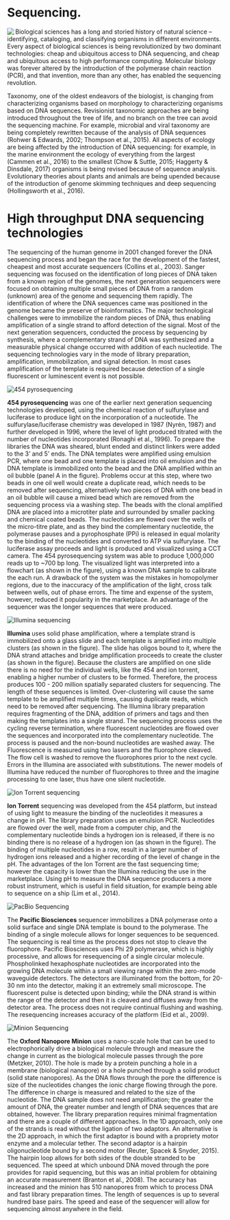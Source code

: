 # Sequencing.

<img align="left" src="images/image2.png">

Biological sciences has a long and storied history of natural science – identifying, cataloging, and classifying organisms in different environments. Every aspect of biological sciences is being revolutionized by two dominant technologies: cheap and ubiquitous access to DNA sequencing, and cheap and ubiquitous access to high performance computing. Molecular biology was forever altered by the introduction of the polymerase chain reaction (PCR), and that invention, more than any other, has enabled the sequencing revolution. 

Taxonomy, one of the oldest endeavors of the biologist, is changing from characterizing organisms based on morphology to characterizing organisms based on DNA sequences. Revisionist taxonomic approaches are being introduced throughout the tree of life, and no branch on the tree can avoid the sequencing machine. For example, microbial and viral taxonomy are being completely rewritten because of the analysis of DNA sequences (Rohwer & Edwards, 2002; Thompson et al., 2015). All aspects of ecology are being affected by the introduction of DNA sequencing: for example, in the marine environment the ecology of everything from the largest (Cammen et al., 2016) to the smallest (Chow & Suttle, 2015; Haggerty & Dinsdale, 2017) organisms is being revised because of sequence analysis. Evolutionary theories about plants and animals are being upended because of the introduction of genome skimming techniques and deep sequencing (Hollingsworth et al., 2016). 

# High throughput DNA sequencing technologies

The sequencing of the human genome in 2001 changed forever the DNA sequencing process and began the race for the development of the fastest, cheapest and most accurate sequencers (Collins et al., 2003). Sanger sequencing was focused on the identification of long pieces of DNA taken from a known region of the genomes, the next generation sequencers were focused on obtaining multiple small pieces of DNA from a random (unknown) area of the genome and sequencing them rapidly. The identification of where the DNA sequences came was positioned in the genome became the preserve of bioinformatics. The major technological challenges were to immobilize the random pieces of DNA, thus enabling amplification of a single strand to afford detection of the signal. Most of the next generation sequencers, conducted the process by sequencing by synthesis, where a complementary strand of DNA was synthesized and a measurable physical change occurred with addition of each nucleotide. The sequencing technologies vary in the mode of library preparation, amplification, immobilization, and signal detection. In most cases amplification of the template is required because detection of a single fluorescent or luminescent event is not possible. 

![454 pyrosequencing](images/image5.png)

**454 pyrosequencing** was one of the earlier next generation sequencing technologies developed, using the chemical reaction of sulfurylase and luciferase to produce light on the incorporation of a nucleotide.  The sulfurylase/luciferase chemistry was developed in 1987 (Nyrén, 1987) and further developed in 1996, where the level of light produced titrated with the number of nucleotides incorporated (Ronaghi et al., 1996). To prepare the libraries the DNA was sheared, blunt ended and distinct linkers were added to the 3’ and 5’ ends. The DNA templates were amplified using emulsion PCR, where one bead and one template is placed into oil emulsion and the DNA template is immobilized onto the bead and the DNA amplified within an oil bubble (panel A in the figure). Problems occur at this step, where two beads in one oil well would create a duplicate read, which needs to be removed after sequencing, alternatively two pieces of DNA with one bead in an oil bubble will cause a mixed bead which are removed from the sequencing process via a washing step. The beads with the clonal amplified DNA are placed into a microtiter plate and surrounded by smaller packing and chemical coated beads. The nucleotides are flowed over the wells of the micro-titre plate, and as they bind the complementary nucleotide, the polymerase pauses and a pyrophosphate (PPi) is released in equal molarity to the binding of the nucleotides and converted to ATP via sulfurylase. The luciferase assay proceeds and light is produced and visualized using a CCT camera. The 454 pyrosequencing system was able to produce 1,000,000 reads up to ~700 bp long. The visualized light was interpreted into a flowchart (as shown in the figure), using a known DNA sample to calibrate the each run. A drawback of the system was the mistakes in homopolymer regions, due to the inaccuracy of the amplification of the light, cross talk between wells, out of phase errors. The time and expense of the system, however, reduced it popularity in the marketplace.  An advantage of the sequencer was the longer sequences that were produced. 

![Illumina sequencing](images/image4.png)

**Illumina** uses solid phase amplification, where a template strand is immobilized onto a glass slide and each template is amplified into multiple clusters (as shown in the figure). The slide has oligos bound to it, where the DNA strand attaches and bridge amplification proceeds to create the cluster (as shown in the figure). Because the clusters are amplified on one slide there is no need for the individual wells, like the 454 and ion torrent, enabling a higher number of clusters to be formed. Therefore, the process produces 100 - 200 million spatially separated clusters for sequencing. The length of these sequences is limited. Over-clustering will cause the same template to be amplified multiple times, causing duplicate reads, which need to be removed after sequencing. The Illumina library preparation requires fragmenting of the DNA, addition of primers and tags and then making the templates into a single strand. The sequencing process uses the cycling reverse termination, where fluorescent nucleotides are flowed over the sequences and incorporated into the complementary nucleotide. The process is paused and the non-bound nucleotides are washed away. The Fluorescence is measured using two lasers and the fluorophore cleaved. The flow cell is washed to remove the fluorophores prior to the next cycle. Errors in the Illumina are associated with substitutions. The newer models of Illumina have reduced the number of fluorophores to three and the imagine processing to one laser, thus have one silent nucleotide.

![Ion Torrent sequencing](images/image6.png)

**Ion Torrent** sequencing was developed from the 454 platform, but instead of using light to measure the binding of the nucleotides it measures a change in pH. The library preparation uses an emulsion PCR. Nucleotides are flowed over the well, made from a computer chip, and the complementary nucleotide binds a hydrogen ion is released, if there is no binding there is no release of a hydrogen ion (as shown in the figure). The binding of multiple nucleotides in a row, result in a larger number of hydrogen ions released and a higher recording of the level of change in the pH. The advantages of the Ion Torrent are the fast sequencing time; however the capacity is lower than the Illumina reducing the use in the marketplace. Using pH to measure the DNA sequence producers a more robust instrument, which is useful in field situation, for example being able to sequence on a ship (Lim et al., 2014).

![PacBio Sequencing](images/image4.png)

The **Pacific Biosciences** sequencer immobilizes a DNA polymerase onto a solid surface and single DNA template is bound to the polymerase. The binding of a single molecule allows for longer sequences to be sequenced. The sequencing is real time as the process does not stop to cleave the fluorophore. Pacific Biosciences uses Phi 29 polymerase, which is highly processive, and allows for resequencing of a single circular molecule. Phospholinked hexaphosphate nucleotides are incorporated into the growing DNA molecule within a small viewing range within the zero-mode waveguide detectors. The detectors are illuminated from the bottom, for 20-30 nm into the detector, making it an extremely small microscope. The fluorescent pulse is detected upon binding; while the DNA strand is within the range of the detector and then it is cleaved and diffuses away from the detector area. The process does not require continual flushing and washing. The resequencing increases accuracy of the platform (Eid et al., 2009).

![Minion Sequencing](images/image1.png)

The **Oxford Nanopore Minion** uses a nano-scale hole that can be used to electrophorically drive a biological molecule through and measure the change in current as the biological molecule passes through the pore (Metzker, 2010). The hole is made by a protein punching a hole in a membrane (biological nanopore) or a hole punched through a solid product (solid state nanopores).  As the DNA flows through the pore the difference is size of the nucleotides changes the ionic charge flowing through the pore. The difference in charge is measured and related to the size of the nucleotide. The DNA sample does not need amplification; the greater the amount of DNA, the greater number and length of DNA sequences that are obtained, however. The library preparation requires minimal fragmentation and there are a couple of different approaches. In the 1D approach, only one of the strands is read without  the ligation of two adaptors. An alternative is the 2D approach, in which the first adaptor is bound with a propriety motor enzyme and a molecular tether. The second adaptor is a hairpin oligonucleotide bound by a second motor (Reuter, Spacek & Snyder, 2015). The hairpin loop allows for both sides of the double stranded to be sequenced. The speed at which unbound DNA moved through the pore provides for rapid sequencing, but this was an initial problem for obtaining an accurate measurement (Branton et al., 2008). The accuracy has increased and the minion has 510 nanopores from which to process DNA and fast library preparation times. The length of sequences is up to several hundred base pairs. The speed and ease of the sequencer will allow for sequencing almost anywhere in the field.

